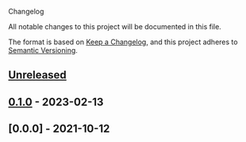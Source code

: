 Changelog

All notable changes to this project will be documented in this file.

The format is based on [Keep a Changelog](https://keepachangelog.com/en/1.0.0/),
and this project adheres to [Semantic Versioning](https://semver.org/spec/v2.0.0.html).

## [Unreleased]

## [0.1.0] - 2023-02-13

## [0.0.0] - 2021-10-12

[Unreleased]: https://github.com/D8-X/d8x-trader-backend/compare/v0.1.0...HEAD

[0.1.0]: https://github.com/D8-X/d8x-trader-backend/compare/6a2aeccb93e544fb3262033d9145091d5023448d...v0.1.0
